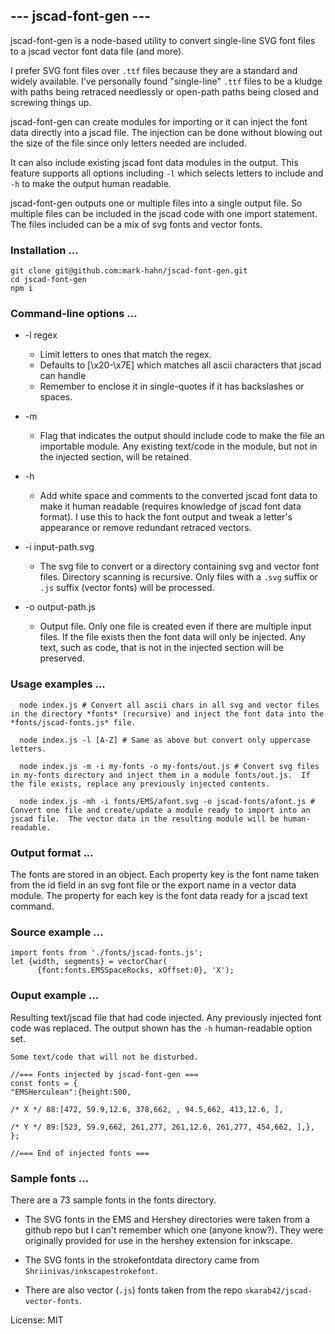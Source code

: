 ##  --- jscad-font-gen ---

jscad-font-gen is a node-based utility to convert single-line SVG font files to a jscad vector font data file (and more). 

I prefer SVG font files over `.ttf` files because they are a standard and widely available. I've personally found "single-line" `.ttf` files to be a kludge with paths being retraced needlessly or open-path paths being closed and screwing things up. 

jscad-font-gen can create modules for importing or it can inject the font data directly into a jscad file.  The injection can be done without blowing out the size of the file since only letters needed are included.

It can also include existing jscad font data modules in the output.  This feature supports all options including `-l` which selects letters to include and `-h` to make the output human readable.

jscad-font-gen outputs one or multiple files into a single output file.  So multiple files can be included in the jscad code with one import statement. The files included can be a mix of svg fonts and vector fonts.

### Installation ...
```
git clone git@github.com:mark-hahn/jscad-font-gen.git
cd jscad-font-gen
npm i
```

### Command-line options ...
* -l regex  

  - Limit letters to ones that match the regex.
  - Defaults to [\\x20-\\x7E] which matches all ascii characters that jscad can handle
  - Remember to enclose it in single-quotes if it has backslashes or spaces.

* -m
  - Flag that indicates the output should include code to make the file an importable module. Any existing text/code in the module, but not in the injected section, will be retained.

* -h
  - Add white space and comments to the converted jscad font data to make it human readable (requires knowledge of jscad font data format). I use this to  hack the font output and  tweak a letter's appearance or remove redundant retraced vectors.

* -i input-path.svg
  - The svg file to convert or a directory containing svg and vector font files. Directory scanning is recursive. Only files with a `.svg` suffix or `.js` suffix (vector fonts) will be processed.

* -o output-path.js
  - Output file.  Only one file is created even if there are multiple input files.  If the file exists then the font data will only be injected. Any text, such as code, that is not in the injected section will be preserved.

### Usage examples ...
```
  node index.js # Convert all ascii chars in all svg and vector files in the directory *fonts* (recursive) and inject the font data into the *fonts/jscad-fonts.js* file.

  node index.js -l [A-Z] # Same as above but convert only uppercase letters.

  node index.js -m -i my-fonts -o my-fonts/out.js # Convert svg files in my-fonts directory and inject them in a module fonts/out.js.  If the file exists, replace any previously injected contents.

  node index.js -mh -i fonts/EMS/afont.svg -o jscad-fonts/afont.js # Convert one file and create/update a module ready to import into an jscad file.  The vector data in the resulting module will be human-readable.
```

### Output format ...
The fonts are stored in an object.  Each property key is the font name taken from the id field in an svg font file or the export name in a vector data module.  The property for each key is the font data ready for a jscad text command.

### Source example ...
```
import fonts from './fonts/jscad-fonts.js';
let {width, segments} = vectorChar(
      {font:fonts.EMSSpaceRocks, xOffset:0}, 'X');
```

###  Ouput example ...
Resulting text/jscad file that had code injected. Any previously injected font code was replaced. The output shown has the `-h` human-readable option set.

```
Some text/code that will not be disturbed.

//=== Fonts injected by jscad-font-gen ===
const fonts = {
"EMSHerculean":{height:500,

/* X */ 88:[472, 59.9,12.6, 378,662, , 94.5,662, 413,12.6, ],

/* Y */ 89:[523, 59.9,662, 261,277, 261,12.6, 261,277, 454,662, ],},
};

//=== End of injected fonts ===
```

### Sample fonts ...
There are a 73 sample fonts in the fonts directory.

* The SVG fonts in the EMS and Hershey directories were taken from a github repo but I can't remember which one (anyone know?).  They were originally provided for use in the hershey extension for inkscape.

* The SVG fonts in the strokefontdata directory came from `Shriinivas/inkscapestrokefont`.

* There are also vector (`.js`) fonts taken from the repo `skarab42/jscad-vector-fonts`.

License: MIT
